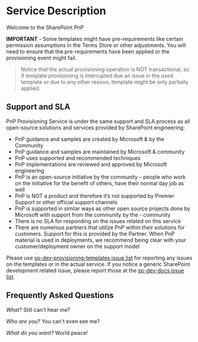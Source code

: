 # Service Description

Welcome to the SharePoint PnP 

**IMPORTANT** - Some templates might have pre-requirements like certain permission assumptions in the Terms Store or other adjustments. You will need to ensure that the pre-requirements have been applied or the provisioning event might fail.

> Notice that the actual provisioning operation is NOT transactional, so if template provisioning is interrupted due an issue in the used template or due to any other reason, template might be only partially applied.

## Support and SLA

PnP Provisioning Service is under the same support and SLA process as all open-source solutions and services provided by SharePoint engineering:

- PnP guidance and samples are created by Microsoft & by the Community
- PnP guidance and samples are maintained by Microsoft & community
- PnP uses supported and recommended techniques
- PnP implementations are reviewed and approved by Microsoft engineering
- PnP is an open-source initiative by the community – people who work on the initiative for the benefit of others, have their normal day job as well
- PnP is NOT a product and therefore it’s not supported by Premier Support or other official support channels
- PnP is supported in similar ways as other open source projects done by Microsoft with support from the community by the - community
- There is no SLA for responding on the issues related on this service
- There are numerous partners that utilize PnP within their solutions for customers. Support for this is provided by the Partner. When PnP material is used in deployments, we recommend being clear with your customer/deployment owner on the support model

Please use [sp-dev-provisioning-templates issue list](https://github.com/SharePoint/sp-dev-provisioning-templates) for reporting any issues on the templates or in the actual service. If you notice a generic SharePoint development related issue, please report those at the [sp-dev-docs issue list](https://github.com/SharePoint/sp-dev-docs/issues).

## Frequently Asked Questions

*What?*
Still can't hear me?

*Who are you?*
You can't even see me?

*What do you want?*
World peace!
